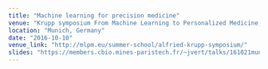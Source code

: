 ```yaml
---
title: "Machine learning for precision medicine"
venue: "Krupp symposium From Machine Learning to Personalized Medicine, Max Planck Institute"
location: "Munich, Germany"
date: "2016-10-10"
venue_link: "http://mlpm.eu/summer-school/alfried-krupp-symposium/"
slides: "https://members.cbio.mines-paristech.fr/~jvert/talks/161021munich/munich.pdf"
---
```

